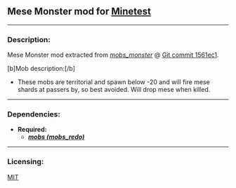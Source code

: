 ## Mese Monster mod for [Minetest][]


---
### **Description:**

Mese Monster mod extracted from *[mobs_monster][]* @ [Git commit 1561ec1][ver.mobs_monster].

[b]Mob description:[/b]
- These mobs are territorial and spawn below -20 and will fire mese shards at passers by, so best avoided. Will drop mese when killed.

---
### **Dependencies:**

- **Required:**
  - ***[mobs (mobs_redo)][mobs_redo]***


---
### **Licensing:**

[MIT](license.txt)


[Minetest]: http://www.minetest.net/

[mobs_monster]: https://github.com/tenplus1/mobs_monster
[mobs_redo]: https://forum.minetest.net/viewtopic.php?t=9917

[ver.mobs_monster]: https://github.com/tenplus1/mobs_monster/tree/1561ec1
